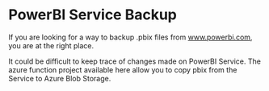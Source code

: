 # PowerBI Service Backup

If you are looking for a way to backup .pbix files from www.powerbi.com, you are at the right place. 

It could be difficult to keep trace of changes made on PowerBI Service.
The azure function project available here allow you to copy pbix from the Service to Azure Blob Storage.

